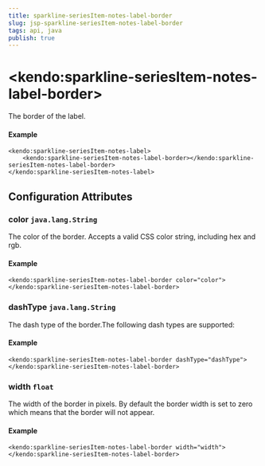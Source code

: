 ```yaml
---
title: sparkline-seriesItem-notes-label-border
slug: jsp-sparkline-seriesItem-notes-label-border
tags: api, java
publish: true
---
```


# \<kendo:sparkline-seriesItem-notes-label-border\>

The border of the label.

#### Example
    <kendo:sparkline-seriesItem-notes-label>
        <kendo:sparkline-seriesItem-notes-label-border></kendo:sparkline-seriesItem-notes-label-border>
    </kendo:sparkline-seriesItem-notes-label>

## Configuration Attributes

### color `java.lang.String`

The color of the border. Accepts a valid CSS color string, including hex and rgb.

#### Example
    <kendo:sparkline-seriesItem-notes-label-border color="color">
    </kendo:sparkline-seriesItem-notes-label-border>

### dashType `java.lang.String`

The dash type of the border.The following dash types are supported:

#### Example
    <kendo:sparkline-seriesItem-notes-label-border dashType="dashType">
    </kendo:sparkline-seriesItem-notes-label-border>

### width `float`

The width of the border in pixels. By default the border width is set to zero which means that the border will not appear.

#### Example
    <kendo:sparkline-seriesItem-notes-label-border width="width">
    </kendo:sparkline-seriesItem-notes-label-border>

